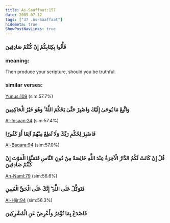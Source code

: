 ```yaml
---
title: As-Saaffaat:157
date: 2009-07-12
tags: ["37 .As-Saaffaat"]
hidemeta: true 
ShowPostNavLinks: true 
---
```

### فَأْتُوا بِكِتَابِكُمْ إِنْ كُنْتُمْ صَادِقِينَ
### meaning: 
Then produce your scripture, should you be truthful.
### similar verses: 

[Yunus:109](/10/109) (sim:57.7%)

### وَاتَّبِعْ مَا يُوحَىٰ إِلَيْكَ وَاصْبِرْ حَتَّىٰ يَحْكُمَ اللَّهُ ۚ وَهُوَ خَيْرُ الْحَاكِمِينَ

[Al-Insaan:24](/76/24) (sim:57.4%)

### فَاصْبِرْ لِحُكْمِ رَبِّكَ وَلَا تُطِعْ مِنْهُمْ آثِمًا أَوْ كَفُورًا

[Al-Baqara:94](/2/94) (sim:57.0%)

### قُلْ إِنْ كَانَتْ لَكُمُ الدَّارُ الْآخِرَةُ عِنْدَ اللَّهِ خَالِصَةً مِنْ دُونِ النَّاسِ فَتَمَنَّوُا الْمَوْتَ إِنْ كُنْتُمْ صَادِقِينَ

[An-Naml:79](/27/79) (sim:56.6%)

### فَتَوَكَّلْ عَلَى اللَّهِ ۖ إِنَّكَ عَلَى الْحَقِّ الْمُبِينِ

[Al-Hijr:94](/15/94) (sim:56.3%)

### فَاصْدَعْ بِمَا تُؤْمَرُ وَأَعْرِضْ عَنِ الْمُشْرِكِينَ
